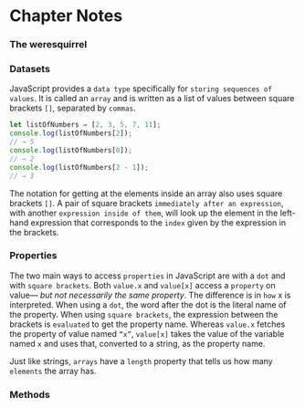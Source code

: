 # Chapter Notes

### The weresquirrel

### Datasets

JavaScript provides a `data type` specifically for `storing sequences of values`. It is called an `array` and is written as a list of values between square brackets `[]`, separated by `commas`.

```javascript
let listOfNumbers = [2, 3, 5, 7, 11];
console.log(listOfNumbers[2]);
// → 5
console.log(listOfNumbers[0]);
// → 2
console.log(listOfNumbers[2 - 1]);
// → 3
```
The notation for getting at the elements inside an array also uses square brackets `[]`. A pair of square brackets `immediately after an expression`, with another `expression inside of them`, will look up the element in the left-hand expression that corresponds to the `index` given by the expression in the brackets.

### Properties

The two main ways to access `properties` in JavaScript are with a `dot` and with `square brackets`. Both `value.x` and `value[x]` access a `property` on value— *but not necessarily the same property*. The difference is in `how` x is interpreted. When using a `dot`, the word after the dot is the literal name of the property. When using `square brackets`, the expression between the brackets is `evaluated` to get the property name. Whereas `value.x` fetches the property of value named `“x”`, `value[x]` takes the value of the variable named `x` and uses that, converted to a string, as the property name.

Just like strings, `arrays` have a `length` property that tells us how many `elements` the array has.

### Methods




